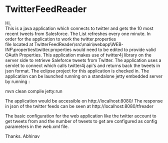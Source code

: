 # TwitterFeedReader
Hi,                                
     This is a java application which connects to twitter and gets the 10 most recent tweets from Salesforce.
 The List refreshes every one minute. In order for the application to work the twitter.properties  
file located at TwitterFeedReader\src\main\webapp\WEB-INF\properties\twitter.properties would need to
be edited to provide valid OAuth Properties.
	This application makes use of twitter4j library on the server side to retrieve Saleforce tweets from Twitter.
The application uses a servlet to connect which calls twitter4j api's and returns back the tweets in json format.
The eclipse project for this application is checked in. The application can be launched running on a standalone jetty
embedded server by running :

mvn clean compile jetty:run

The application would be accessible on http://localhost:8080/
The response in json of the twitter feeds can be seen at http://localhost:8080/tfreader

The basic configuration for the web application like the twitter account to get tweets from and the number 
of tweets to get are configured as config parameters in the web.xml file.

Thanks.
Abhinav
